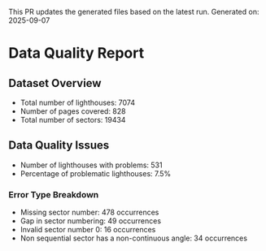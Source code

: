 This PR updates the generated files based on the latest run.
Generated on: 2025-09-07

# Data Quality Report

## Dataset Overview
- Total number of lighthouses: 7074
- Number of pages covered: 828
- Total number of sectors: 19434

## Data Quality Issues
- Number of lighthouses with problems: 531
- Percentage of problematic lighthouses: 7.5%

### Error Type Breakdown
- Missing sector number: 478 occurrences
- Gap in sector numbering: 49 occurrences
- Invalid sector number 0: 16 occurrences
- Non sequential sector has a non-continuous angle: 34 occurrences

